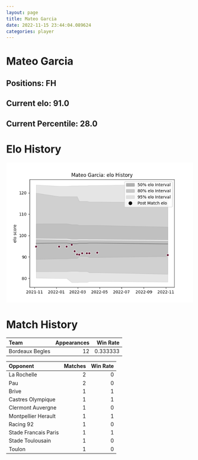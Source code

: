 ```yaml
---  
layout: page  
title: Mateo Garcia  
date: 2022-11-15 23:44:04.089624  
categories: player  
---
```

# Mateo Garcia

## Positions: FH

## Current elo: 91.0

## Current Percentile: 28.0

# Elo History


![elo history](history_MateoGarcia.png)
# Match History


| Team            |   Appearances |   Win Rate |
|:----------------|--------------:|-----------:|
| Bordeaux Begles |            12 |   0.333333 |

| Opponent             |   Matches |   Win Rate |
|:---------------------|----------:|-----------:|
| La Rochelle          |         2 |          0 |
| Pau                  |         2 |          0 |
| Brive                |         1 |          1 |
| Castres Olympique    |         1 |          1 |
| Clermont Auvergne    |         1 |          0 |
| Montpellier Herault  |         1 |          1 |
| Racing 92            |         1 |          0 |
| Stade Francais Paris |         1 |          1 |
| Stade Toulousain     |         1 |          0 |
| Toulon               |         1 |          0 |